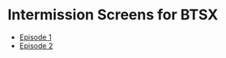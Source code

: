 # Intermission Screens for BTSX

- [Episode 1](episode1/README.md)
- [Episode 2](episode2/README.md)
